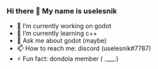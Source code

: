 ### Hi there 👋 My name is uselesnik

- 🔭 I’m currently working on godot
- 🌱 I’m currently learning c++
- 💬 Ask me about godot (maybe)
- 📫 How to reach me: discord (uselesnik#7787)
- ⚡ Fun fact: dondola member
( .___.)
